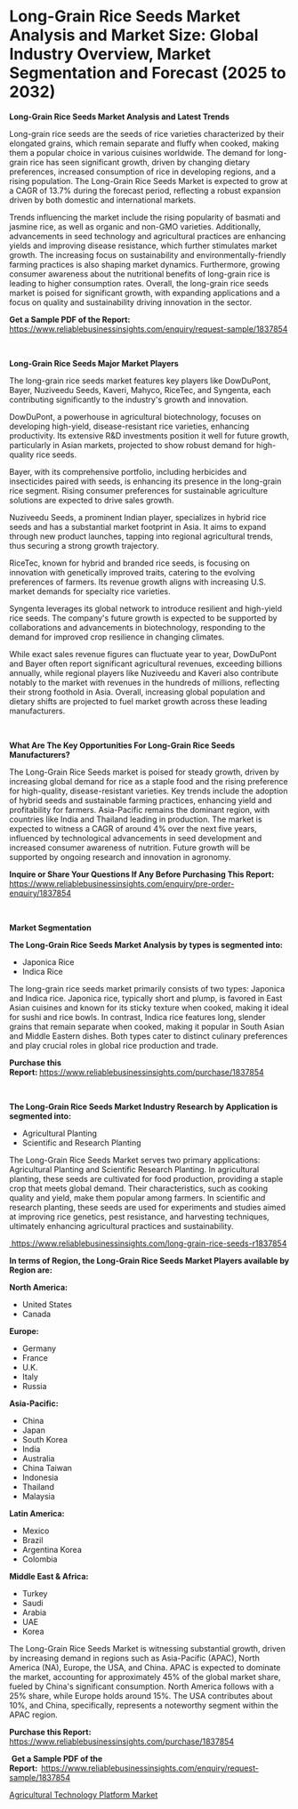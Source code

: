 <p><h1>Long-Grain Rice Seeds Market Analysis and Market Size: Global Industry Overview, Market Segmentation and Forecast (2025 to 2032)</h1></p><p><strong>Long-Grain Rice Seeds Market Analysis and Latest Trends</strong></p>
<p><p>Long-grain rice seeds are the seeds of rice varieties characterized by their elongated grains, which remain separate and fluffy when cooked, making them a popular choice in various cuisines worldwide. The demand for long-grain rice has seen significant growth, driven by changing dietary preferences, increased consumption of rice in developing regions, and a rising population. The Long-Grain Rice Seeds Market is expected to grow at a CAGR of 13.7% during the forecast period, reflecting a robust expansion driven by both domestic and international markets.</p><p>Trends influencing the market include the rising popularity of basmati and jasmine rice, as well as organic and non-GMO varieties. Additionally, advancements in seed technology and agricultural practices are enhancing yields and improving disease resistance, which further stimulates market growth. The increasing focus on sustainability and environmentally-friendly farming practices is also shaping market dynamics. Furthermore, growing consumer awareness about the nutritional benefits of long-grain rice is leading to higher consumption rates. Overall, the long-grain rice seeds market is poised for significant growth, with expanding applications and a focus on quality and sustainability driving innovation in the sector.</p></p>
<p><strong>Get a Sample PDF of the Report:&nbsp;</strong> <a href="https://www.reliablebusinessinsights.com/enquiry/request-sample/1837854?utm_campaign=3366&utm_medium=2&utm_source=Github&utm_content=ia&utm_term=30032025&utm_id=long-grain-rice-seeds">https://www.reliablebusinessinsights.com/enquiry/request-sample/1837854</a></p>
<p>&nbsp;</p>
<p><strong>Long-Grain Rice Seeds Major Market Players</strong></p>
<p><p>The long-grain rice seeds market features key players like DowDuPont, Bayer, Nuziveedu Seeds, Kaveri, Mahyco, RiceTec, and Syngenta, each contributing significantly to the industry's growth and innovation. </p><p>DowDuPont, a powerhouse in agricultural biotechnology, focuses on developing high-yield, disease-resistant rice varieties, enhancing productivity. Its extensive R&D investments position it well for future growth, particularly in Asian markets, projected to show robust demand for high-quality rice seeds.</p><p>Bayer, with its comprehensive portfolio, including herbicides and insecticides paired with seeds, is enhancing its presence in the long-grain rice segment. Rising consumer preferences for sustainable agriculture solutions are expected to drive sales growth. </p><p>Nuziveedu Seeds, a prominent Indian player, specializes in hybrid rice seeds and has a substantial market footprint in Asia. It aims to expand through new product launches, tapping into regional agricultural trends, thus securing a strong growth trajectory.</p><p>RiceTec, known for hybrid and branded rice seeds, is focusing on innovation with genetically improved traits, catering to the evolving preferences of farmers. Its revenue growth aligns with increasing U.S. market demands for specialty rice varieties.</p><p>Syngenta leverages its global network to introduce resilient and high-yield rice seeds. The company's future growth is expected to be supported by collaborations and advancements in biotechnology, responding to the demand for improved crop resilience in changing climates.</p><p>While exact sales revenue figures can fluctuate year to year, DowDuPont and Bayer often report significant agricultural revenues, exceeding billions annually, while regional players like Nuziveedu and Kaveri also contribute notably to the market with revenues in the hundreds of millions, reflecting their strong foothold in Asia. Overall, increasing global population and dietary shifts are projected to fuel market growth across these leading manufacturers.</p></p>
<p>&nbsp;</p>
<p><strong>What Are The Key Opportunities For Long-Grain Rice Seeds Manufacturers?</strong></p>
<p><p>The Long-Grain Rice Seeds market is poised for steady growth, driven by increasing global demand for rice as a staple food and the rising preference for high-quality, disease-resistant varieties. Key trends include the adoption of hybrid seeds and sustainable farming practices, enhancing yield and profitability for farmers. Asia-Pacific remains the dominant region, with countries like India and Thailand leading in production. The market is expected to witness a CAGR of around 4% over the next five years, influenced by technological advancements in seed development and increased consumer awareness of nutrition. Future growth will be supported by ongoing research and innovation in agronomy.</p></p>
<p><strong>Inquire or Share Your Questions If Any Before Purchasing This Report:</strong> <a href="https://www.reliablebusinessinsights.com/enquiry/pre-order-enquiry/1837854?utm_campaign=3366&utm_medium=2&utm_source=Github&utm_content=ia&utm_term=30032025&utm_id=long-grain-rice-seeds">https://www.reliablebusinessinsights.com/enquiry/pre-order-enquiry/1837854</a></p>
<p>&nbsp;</p>
<p><strong>Market Segmentation</strong></p>
<p><strong>The Long-Grain Rice Seeds Market Analysis by types is segmented into:</strong></p>
<p><ul><li>Japonica Rice</li><li>Indica Rice</li></ul></p>
<p><p>The long-grain rice seeds market primarily consists of two types: Japonica and Indica rice. Japonica rice, typically short and plump, is favored in East Asian cuisines and known for its sticky texture when cooked, making it ideal for sushi and rice bowls. In contrast, Indica rice features long, slender grains that remain separate when cooked, making it popular in South Asian and Middle Eastern dishes. Both types cater to distinct culinary preferences and play crucial roles in global rice production and trade.</p></p>
<p><strong>Purchase this Report:&nbsp;</strong><a href="https://www.reliablebusinessinsights.com/purchase/1837854?utm_campaign=3366&utm_medium=2&utm_source=Github&utm_content=ia&utm_term=30032025&utm_id=long-grain-rice-seeds">https://www.reliablebusinessinsights.com/purchase/1837854</a></p>
<p>&nbsp;</p>
<p><strong>The Long-Grain Rice Seeds Market Industry Research by Application is segmented into:</strong></p>
<p><ul><li>Agricultural Planting</li><li>Scientific and Research Planting</li></ul></p>
<p><p>The Long-Grain Rice Seeds Market serves two primary applications: Agricultural Planting and Scientific Research Planting. In agricultural planting, these seeds are cultivated for food production, providing a staple crop that meets global demand. Their characteristics, such as cooking quality and yield, make them popular among farmers. In scientific and research planting, these seeds are used for experiments and studies aimed at improving rice genetics, pest resistance, and harvesting techniques, ultimately enhancing agricultural practices and sustainability.</p></p>
<p><a href="https://www.reliablebusinessinsights.com/long-grain-rice-seeds-r1837854?utm_campaign=3366&utm_medium=2&utm_source=Github&utm_content=ia&utm_term=30032025&utm_id=long-grain-rice-seeds">&nbsp;https://www.reliablebusinessinsights.com/long-grain-rice-seeds-r1837854</a></p>
<p><strong>In terms of Region, the Long-Grain Rice Seeds Market Players available by Region are:</strong></p>
<p>
    <p> <strong> North America: </strong>
        <ul>
            <li>United States</li>
            <li>Canada</li>
        </ul>
        </p> 
    <p> <strong> Europe: </strong>
        <ul>
            <li>Germany</li>
            <li>France</li>
            <li>U.K.</li>
            <li>Italy</li>
            <li>Russia</li>
        </ul>
        </p> 
    <p> <strong> Asia-Pacific: </strong>
        <ul>
            <li>China</li>
            <li>Japan</li>
            <li>South Korea</li>
            <li>India</li>
            <li>Australia</li>
            <li>China Taiwan</li>
            <li>Indonesia</li>
            <li>Thailand</li>
            <li>Malaysia</li>
        </ul>
        </p> 
    <p> <strong> Latin America: </strong>
        <ul>
            <li>Mexico</li>
            <li>Brazil</li>
            <li>Argentina Korea</li>
            <li>Colombia</li>
        </ul>
        </p> 
    <p> <strong> Middle East & Africa: </strong>
        <ul>
            <li>Turkey</li>
            <li>Saudi</li>
            <li>Arabia</li>
            <li>UAE</li>
            <li>Korea</li>
        </ul>
    </p>
    </p>
<p><p>The Long-Grain Rice Seeds Market is witnessing substantial growth, driven by increasing demand in regions such as Asia-Pacific (APAC), North America (NA), Europe, the USA, and China. APAC is expected to dominate the market, accounting for approximately 45% of the global market share, fueled by China's significant consumption. North America follows with a 25% share, while Europe holds around 15%. The USA contributes about 10%, and China, specifically, represents a noteworthy segment within the APAC region.</p></p>
<p><strong>Purchase this Report: </strong><a href="https://www.reliablebusinessinsights.com/purchase/1837854?utm_campaign=3366&utm_medium=2&utm_source=Github&utm_content=ia&utm_term=30032025&utm_id=long-grain-rice-seeds">https://www.reliablebusinessinsights.com/purchase/1837854</a></p>
<p>&nbsp;<strong>Get a Sample PDF of the Report:&nbsp;&nbsp;</strong><a href="https://www.reliablebusinessinsights.com/enquiry/request-sample/1837854?utm_campaign=3366&utm_medium=2&utm_source=Github&utm_content=ia&utm_term=30032025&utm_id=long-grain-rice-seeds">https://www.reliablebusinessinsights.com/enquiry/request-sample/1837854</a></p>
<p><strong></strong></p>
<p><p><a href="https://github.com/marteionun0/Market-Research-Report-List-1/blob/main/agricultural-technology-platform-market.md?utm_campaign=3366&utm_medium=2&utm_source=Github&utm_content=ia&utm_term=30032025&utm_id=long-grain-rice-seeds">Agricultural Technology Platform Market</a></p></p>